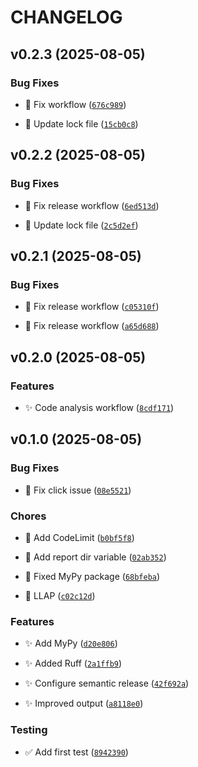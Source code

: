 # CHANGELOG


## v0.2.3 (2025-08-05)

### Bug Fixes

- 🐛 Fix workflow
  ([`676c989`](https://github.com/getcapm/capm/commit/676c9895a64f2dad549d7e07f24d087d0b5e1916))

- 🐛 Update lock file
  ([`15cb0c8`](https://github.com/getcapm/capm/commit/15cb0c8b6ea0d8e591d51ba05cb29d2f4d630107))


## v0.2.2 (2025-08-05)

### Bug Fixes

- 🐛 Fix release workflow
  ([`6ed513d`](https://github.com/getcapm/capm/commit/6ed513da0b5d78c891b50a016872dcce83b457d6))

- 🐛 Update lock file
  ([`2c5d2ef`](https://github.com/getcapm/capm/commit/2c5d2ef777b4547c932ea3d43be76d4f3d491bd7))


## v0.2.1 (2025-08-05)

### Bug Fixes

- 🐛 Fix release workflow
  ([`c05310f`](https://github.com/getcapm/capm/commit/c05310f8bde6f660bb5f0413b66ae937c00a6062))

- 🐛 Fix release workflow
  ([`a65d688`](https://github.com/getcapm/capm/commit/a65d688b6952a17441818fab459ba90e7fb5db8e))


## v0.2.0 (2025-08-05)

### Features

- ✨ Code analysis workflow
  ([`8cdf171`](https://github.com/getcapm/capm/commit/8cdf171e4188321d26bc14c9f70d8a8cc47aae56))


## v0.1.0 (2025-08-05)

### Bug Fixes

- 🐛 Fix click issue
  ([`08e5521`](https://github.com/getcapm/capm/commit/08e5521a898773635d56153aad36832adcf33fa6))

### Chores

- 🚧 Add CodeLimit
  ([`b0bf5f8`](https://github.com/getcapm/capm/commit/b0bf5f81d04cae531f8edd42fc0e74b41bda4ad8))

- 🚧 Add report dir variable
  ([`02ab352`](https://github.com/getcapm/capm/commit/02ab3528c0c6d9341ace3c95fe03806e69566b88))

- 🚧 Fixed MyPy package
  ([`68bfeba`](https://github.com/getcapm/capm/commit/68bfeba9b87a8c56c77a96fdef5b4c27c0ea65dd))

- 🚧 LLAP
  ([`c02c12d`](https://github.com/getcapm/capm/commit/c02c12d38e1939ebcff64707f1b768c1724ee963))

### Features

- ✨ Add MyPy
  ([`d20e806`](https://github.com/getcapm/capm/commit/d20e80675a1111b2bac3aa9034b44a13647a2e0c))

- ✨ Added Ruff
  ([`2a1ffb9`](https://github.com/getcapm/capm/commit/2a1ffb96910b4af7c9c132effdaa241c786c6727))

- ✨ Configure semantic release
  ([`42f692a`](https://github.com/getcapm/capm/commit/42f692a314a27e6194371a719ba491a8deca2f7a))

- ✨ Improved output
  ([`a8118e0`](https://github.com/getcapm/capm/commit/a8118e0fba260f215f6bdd0c0bc02674f6a4c78e))

### Testing

- ✅ Add first test
  ([`8942390`](https://github.com/getcapm/capm/commit/8942390b8dd2832bc1b5e338b5eaecdd4eaca957))
